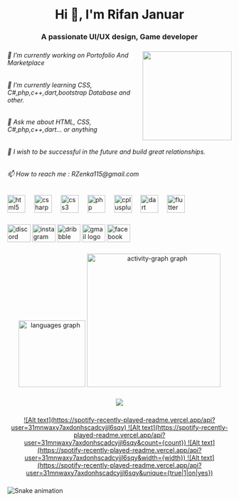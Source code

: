 <h1 align="center">Hi 👋, I'm Rifan Januar</h1>

###

<h3 align="center">A passionate UI/UX design, Game developer</h3>

###

<img align="right" height="200" src="https://i.imgflip.com/65efzo.gif"  />

###

<h6 align="left">🔭 I’m currently working on Portofolio And Marketplace</h6>

###

<h6 align="left">🌱 I’m currently learning CSS, C#,php,c++,dart,bootstrap Database and other.</h6>

###

<h6 align="left">💬 Ask me about HTML, CSS, C#,php,c++,dart... or anything</h6>

###

<h6 align="left">📝 I wish to be successful in the future and build great relationships.</h6>

###

<h6 align="left">📫 How to reach me : RZenka115@gmail.com</h6>

###

<div align="left">
  <img src="https://cdn.jsdelivr.net/gh/devicons/devicon/icons/html5/html5-original.svg" height="40" alt="html5 logo"  />
  <img width="12" />
  <img src="https://cdn.jsdelivr.net/gh/devicons/devicon/icons/csharp/csharp-original.svg" height="40" alt="csharp logo"  />
  <img width="12" />
  <img src="https://cdn.jsdelivr.net/gh/devicons/devicon/icons/css3/css3-original.svg" height="40" alt="css3 logo"  />
  <img width="12" />
  <img src="https://cdn.jsdelivr.net/gh/devicons/devicon/icons/php/php-original.svg" height="40" alt="php logo"  />
  <img width="12" />
  <img src="https://cdn.jsdelivr.net/gh/devicons/devicon/icons/cplusplus/cplusplus-original.svg" height="40" alt="cplusplus logo"  />
  <img width="12" />
  <img src="https://cdn.jsdelivr.net/gh/devicons/devicon/icons/dart/dart-original.svg" height="40" alt="dart logo"  />
  <img width="12" />
  <img src="https://cdn.jsdelivr.net/gh/devicons/devicon/icons/flutter/flutter-original.svg" height="40" alt="flutter logo"  />
</div>

###

<div align="left">
  <img src="https://raw.githubusercontent.com/maurodesouza/profile-readme-generator/master/src/assets/icons/social/discord/default.svg" width="52" height="40" alt="discord logo"  />
  <img src="https://raw.githubusercontent.com/maurodesouza/profile-readme-generator/master/src/assets/icons/social/instagram/default.svg" width="52" height="40" alt="instagram logo"  />
  <img src="https://raw.githubusercontent.com/maurodesouza/profile-readme-generator/master/src/assets/icons/social/dribbble/default.svg" width="52" height="40" alt="dribbble logo"  />
  <img src="https://raw.githubusercontent.com/maurodesouza/profile-readme-generator/master/src/assets/icons/social/gmail/default.svg" width="52" height="40" alt="gmail logo"  />
  <img src="https://raw.githubusercontent.com/maurodesouza/profile-readme-generator/master/src/assets/icons/social/facebook/default.svg" width="52" height="40" alt="facebook logo"  />
</div>

###

<div align="center">
  <img src="https://github-readme-stats.vercel.app/api/top-langs?username=rifanjanuar&locale=en&hide_title=true&layout=compact&card_width=320&langs_count=5&theme=tokyonight&hide_border=false&order=2" height="150" alt="languages graph"  />
  <img src="https://github-readme-activity-graph.vercel.app/graph?username=rifanjanuar&radius=16&theme=tokyo-night&area=true&order=5" height="300" alt="activity-graph graph"  />
</div>

###

<div align="center">
  <img src="https://profile-counter.glitch.me/rifanjanuar/count.svg?"  />
</div>

###

<div align="center">
  <a href="https://open.spotify.com/user/RZ3nka">
   ![Alt text](https://spotify-recently-played-readme.vercel.app/api?user=31mnwaxy7axdonhscadcyjjl6sqy)
   ![Alt text](https://spotify-recently-played-readme.vercel.app/api?user=31mnwaxy7axdonhscadcyjjl6sqy&count={count})
   ![Alt text](https://spotify-recently-played-readme.vercel.app/api?user=31mnwaxy7axdonhscadcyjjl6sqy&width={width})
   ![Alt text](https://spotify-recently-played-readme.vercel.app/api?user=31mnwaxy7axdonhscadcyjjl6sqy&unique={true|1|on|yes})
  </a>
</div>

###

<img src="https://raw.githubusercontent.com/rifanjanuar/rifanjanuar/output/snake.svg" alt="Snake animation" />

###
